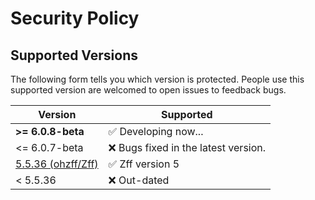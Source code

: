# Security Policy

## Supported Versions

The following form tells you which version is protected. People use this supported version are welcomed to open issues to feedback bugs.

| Version | Supported          |
| ------- | ------------------ |
| **>= 6.0.8-beta**   | :white_check_mark: Developing now... |
| <= 6.0.7-beta| :x: Bugs fixed in the latest version. |
| [5.5.36 (ohzff/Zff)](https://github.com/ohzff/Zff/releases/tag/5.5.36)   | :white_check_mark: Zff version 5 |
| < 5.5.36   | :x: Out-dated |
